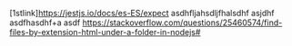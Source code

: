 [1stlink]https://jestjs.io/docs/es-ES/expect
asdhfljahsdljfhalsdhf asjdhf
asdfhasdhf+a
asdf
https://stackoverflow.com/questions/25460574/find-files-by-extension-html-under-a-folder-in-nodejs#
